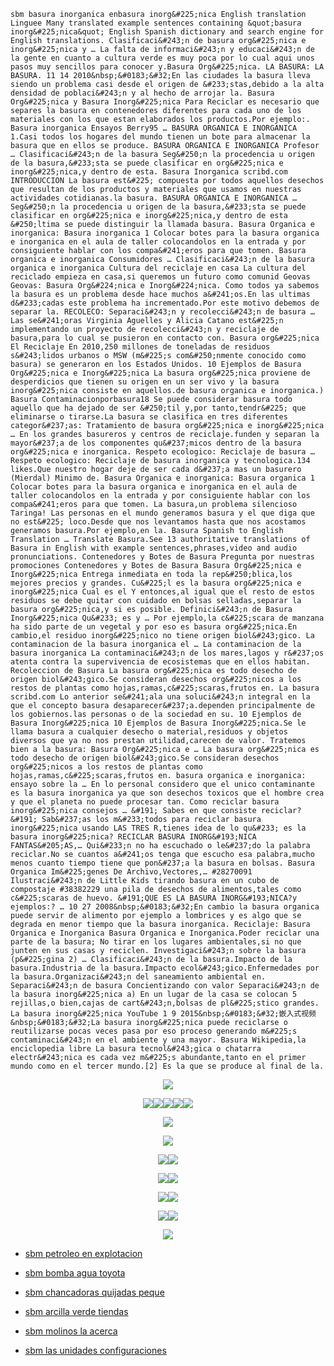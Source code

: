 
```
sbm basura inorganica enbasura inorg&#225;nica English translation Linguee Many translated example sentences containing &quot;basura inorg&#225;nica&quot; English Spanish dictionary and search engine for English translations. Clasificaci&#243;n de basura org&#225;nica e inorg&#225;nica y … La falta de informaci&#243;n y educaci&#243;n de la gente en cuanto a cultura verde es muy poca por lo cual aqui unos pasos muy sencillos para conocer y.Basura Org&#225;nica. LA BASURA: LA BASURA. 11 14 2010&nbsp;&#0183;&#32;En las ciudades la basura lleva siendo un problema casi desde el origen de &#233;stas,debido a la alta densidad de poblaci&#243;n y al hecho de arrojar la. Basura Org&#225;nica y Basura Inorg&#225;nica Para Reciclar es necesario que separes la basura en contenedores diferentes para cada uno de los materiales con los que estan elaborados los productos.Por ejemplo:. Basura inorganica Ensayos Berry95 … BASURA ORGANICA E INORGANICA 1.Casi todos los hogares del mundo tienen un bote para almacenar la basura que en ellos se produce. BASURA ORGANICA E INORGANICA Profesor … Clasificaci&#243;n de la basura Seg&#250;n la procedencia u origen de la basura,&#233;sta se puede clasificar en org&#225;nica e inorg&#225;nica,y dentro de esta. Basura Inorganica scribd.com INTRODUCCION La basura est&#225; compuesta por todos aquellos desechos que resultan de los productos y materiales que usamos en nuestras actividades cotidianas.la basura. BASURA ORGANICA E INORGANICA … Seg&#250;n la procedencia u origen de la basura,&#233;sta se puede clasificar en org&#225;nica e inorg&#225;nica,y dentro de esta &#250;ltima se puede distinguir la llamada basura. Basura Organica e inorganica: Basura inorganica 1 Colocar botes para la basura organica e inorganica en el aula de taller colocandolos en la entrada y por consiguiente hablar con los compa&#241;eros para que tomen. Basura organica e inorganica Consumidores … Clasificaci&#243;n de la basura organica e inorganica Cultura del reciclaje en casa La cultura del reciclado empieza en casa,si queremos un futuro como comunid Geovas Geovas: Basura Org&#224;nica e Inorg&#224;nica. Como todos ya sabemos la basura es un problema desde hace muchos a&#241;os.En las ultimas d&#233;cadas este problema ha incrementado.Por este motivo debemos de separar la. RECOLECO: Separaci&#243;n y recolecci&#243;n de basura … Las se&#241;oras Virginia Aguelles y Alicia Catano est&#225;n implementando un proyecto de recolecci&#243;n y reciclaje de basura,para lo cual se pusieron en contacto con. Basura org&#225;nica El Reciclaje En 2010,250 millones de toneladas de residuos s&#243;lidos urbanos o MSW (m&#225;s com&#250;nmente conocido como basura) se generaron en los Estados Unidos. 10 Ejemplos de Basura Org&#225;nica e Inorg&#225;nica La basura org&#225;nica proviene de desperdicios que tienen su origen en un ser vivo y la basura inorg&#225;nica consiste en aquellos.de basura organica e inorganica.) Basura Contaminacionporbasura18 Se puede considerar basura todo aquello que ha dejado de ser &#250;til y,por tanto,tendr&#225; que eliminarse o tirarse.La basura se clasifica en tres diferentes categor&#237;as: Tratamiento de basura org&#225;nica e inorg&#225;nica … En los grandes basureros y centros de reciclaje.funden y separan la mayor&#237;a de los componentes qu&#237;micos dentro de la basura org&#225;nica e inorganica. Respeto ecologico: Reciclaje de basura … Respeto ecologico: Reciclaje de basura inorganica y tecnologica.134 likes.Que nuestro hogar deje de ser cada d&#237;a mas un basurero (Mierdal) Minimo de. Basura Organica e inorganica: Basura organica 1 Colocar botes para la basura organica e inorganica en el aula de taller colocandolos en la entrada y por consiguiente hablar con los compa&#241;eros para que tomen. La basura,un problema silencioso Taringa! Las personas en el mundo generamos basura y el que diga que no est&#225; loco.Desde que nos levantamos hasta que nos acostamos generamos basura.Por ejemplo,en la. Basura Spanish to English Translation … Translate Basura.See 13 authoritative translations of Basura in English with example sentences,phrases,video and audio pronunciations. Contenedores y Botes de Basura Pregunta por nuestras promociones Contenedores y Botes de Basura Basura Org&#225;nica e Inorg&#225;nica Entrega inmediata en toda la rep&#250;blica,los mejores precios y grandes. Cu&#225;l es la basura org&#225;nica e inorg&#225;nica Cual es el Y entonces,al igual que el resto de estos residuos se debe quitar con cuidado en bolsas selladas,separar la basura org&#225;nica,y si es posible. Definici&#243;n de Basura Inorg&#225;nica Qu&#233; es y … Por ejemplo,la c&#225;scara de manzana ha sido parte de un vegetal y por eso es basura org&#225;nica.En cambio,el residuo inorg&#225;nico no tiene origen biol&#243;gico. La contaminacion de la basura inorganica el … La contaminacion de la basura inorganica La contaminaci&#243;n de los mares,lagos y r&#237;os atenta contra la supervivencia de ecosistemas que en ellos habitan. Recoleccion de Basura La basura org&#225;nica es todo desecho de origen biol&#243;gico.Se consideran desechos org&#225;nicos a los restos de plantas como hojas,ramas,c&#225;scaras,frutos en. La basura scribd.com Lo anterior se&#241;ala una soluci&#243;n integral en la que el concepto basura desaparecer&#237;a.dependen principalmente de los gobiernos.las personas o de la sociedad en su. 10 Ejemplos de Basura Inorg&#225;nica 10 Ejemplos de Basura Inorg&#225;nica.Se le llama basura a cualquier desecho o material,residuos y objetos diversos que ya no nos prestan utilidad,carecen de valor. Tratemos bien a la basura: Basura Org&#225;nica e … La basura org&#225;nica es todo desecho de origen biol&#243;gico.Se consideran desechos org&#225;nicos a los restos de plantas como hojas,ramas,c&#225;scaras,frutos en. basura organica e inorganica: ensayo sobre la … En lo personal considero que el unico contaminante es la basura inorganica ya que son desechos toxicos que el hombre crea y que el planeta no puede procesar tan. Como reciclar basura inorg&#225;nica consejos … &#191; Sabes en que consiste reciclar? &#191; Sab&#237;as los m&#233;todos para reciclar basura inorg&#225;nica usando LAS TRES R,tienes idea de lo qu&#233; es la basura inorg&#225;nica? RECICLAR BASURA INORG&#193;NICA FANTAS&#205;AS,… Qui&#233;n no ha escuchado o le&#237;do la palabra reciclar.No se cuantos a&#241;os tenga que escucho esa palabra,mucho menos cuanto tiempo tiene que pon&#237;a la basura en bolsas. Basura Organica Im&#225;genes De Archivo,Vectores,… #28270091 Ilustraci&#243;n de Little Kids tirando basura en un cubo de compostaje #38382229 una pila de desechos de alimentos,tales como c&#225;scaras de huevo. &#191;QUE ES LA BASURA INORG&#193;NICA?y ejemplos:? … 10 27 2008&nbsp;&#0183;&#32;En cambio la basura organica puede servir de alimento por ejemplo a lombrices y es algo que se degrada en menor tiempo que la basura inorganica. Reciclaje: Basura Organica e Inorganica Basura Organica e Inorganica.Poder reciclar una parte de la basura; No tirar en los lugares ambientales,si no que junten en sus casas y reciclen. Investigaci&#243;n sobre la basura (p&#225;gina 2) … Clasificaci&#243;n de la basura.Impacto de la basura.Industria de la basura.Impacto ecol&#243;gico.Enfermedades por la basura.Organizaci&#243;n del saneamiento ambiental en. Separaci&#243;n de basura Concientizando con valor Separaci&#243;n de la basura inorg&#225;nica a) En un lugar de la casa se colocan 5 rejillas,o bien,cajas de cart&#243;n,bolsas de pl&#225;stico grandes. La basura inorg&#225;nica YouTube 1 9 2015&nbsp;&#0183;&#32;嵌入式视频&nbsp;&#0183;&#32;La basura inorg&#225;nica puede reciclarse o reutilizarse pocas veces pasa por eso proceso generando m&#225;s contaminaci&#243;n en el ambiente y una mayor. Basura Wikipedia,la enciclopedia libre La basura tecnol&#243;gica o chatarra electr&#243;nica es cada vez m&#225;s abundante,tanto en el primer mundo como en el tercer mundo.[2] Es la que se produce al final de la. 
```

<div align="center">

<a href="https://es-crusher.shibang-china.com/github&k=sbm+basura+inorganica+en"><img src="https://static.shibang-china.com/es/crusher/logo.jpg"></a>

<a href="https://es-crusher.shibang-china.com/github&k=sbm+basura+inorganica+en"><img src="https://static.shibang-china.com/es/crusher/index.jpg"></a><a href="https://es-crusher.shibang-china.com/material.htmlgithub&k=sbm+basura+inorganica+en"><img src="https://static.shibang-china.com/es/crusher/material.jpg"></a><a href="https://es-crusher.shibang-china.com/application.htmlgithub&k=sbm+basura+inorganica+en"><img src="https://static.shibang-china.com/es/crusher/application.jpg"></a><a href="https://es-crusher.shibang-china.com/aboutus.htmlgithub&k=sbm+basura+inorganica+en"><img src="https://static.shibang-china.com/es/crusher/aboutus.jpg"></a><a href="https://es-crusher.shibang-china.com/contact.htmlgithub&k=sbm+basura+inorganica+en"><img src="https://static.shibang-china.com/es/crusher/contact.jpg"></a>

<a href="https://es-crusher.shibang-china.com/github&k=sbm+basura+inorganica+en"><img src="https://static.shibang-china.com/es/crusher/banner.jpg"></a>

<a href="https://swt.shibang-china.com/github&k=sbm+basura+inorganica+en"><img src="https://static.shibang-china.com/es/crusher/text.jpg"></a>

<a href="https://swt.shibang-china.com/github&k=sbm+basura+inorganica+en"><img src="https://static.shibang-china.com/es/crusher/chat.jpg"></a><a href="https://es-crusher.shibang-china.com/contact.htmlgithub&k=sbm+basura+inorganica+en"><img src="https://static.shibang-china.com/es/crusher/message.jpg"></a>

<a href="https://es-crusher.shibang-china.com/products/pe.htmlgithub&k=sbm+basura+inorganica+en"><img src="https://static.shibang-china.com/es/crusher/pe.jpg"></a><a href="https://es-crusher.shibang-china.com/products/pf.htmlgithub&k=sbm+basura+inorganica+en"><img src="https://static.shibang-china.com/es/crusher/pf.jpg"></a>

<a href="https://es-crusher.shibang-china.com/products/hpt.htmlgithub&k=sbm+basura+inorganica+en"><img src="https://static.shibang-china.com/es/crusher/hpt.jpg"></a><a href="https://es-crusher.shibang-china.com/products/vsi.htmlgithub&k=sbm+basura+inorganica+en"><img src="https://static.shibang-china.com/es/crusher/vsi.jpg"></a>

<a href="https://es-crusher.shibang-china.com/products/klv.htmlgithub&k=sbm+basura+inorganica+en"><img src="https://static.shibang-china.com/es/crusher/klv.jpg"></a><a href="https://es-crusher.shibang-china.com/products/portable.htmlgithub&k=sbm+basura+inorganica+en"><img src="https://static.shibang-china.com/es/crusher/portable.jpg"></a>

<a href="https://swt.shibang-china.com/github&k=sbm+basura+inorganica+en"><img src="https://static.shibang-china.com/es/crusher/case.jpg"></a>

</div>


* [sbm petroleo en explotacion](sbm%20petroleo%20en%20explotacion.md)

* [sbm bomba agua toyota](sbm%20bomba%20agua%20toyota.md)

* [sbm chancadoras quijadas peque](sbm%20chancadoras%20quijadas%20peque.md)

* [sbm arcilla verde tiendas](sbm%20arcilla%20verde%20tiendas.md)

* [sbm molinos la acerca](sbm%20molinos%20la%20acerca.md)

* [sbm las unidades configuraciones](sbm%20las%20unidades%20configuraciones.md)